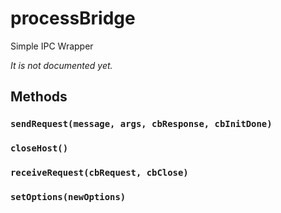 # processBridge

Simple IPC Wrapper

*It is not documented yet.*

## Methods

### `sendRequest(message, args, cbResponse, cbInitDone)`

### `closeHost()`

### `receiveRequest(cbRequest, cbClose)`

### `setOptions(newOptions)`
